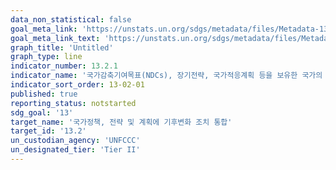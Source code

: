 ```yaml
---
data_non_statistical: false
goal_meta_link: 'https://unstats.un.org/sdgs/metadata/files/Metadata-13-02-01.pdf'
goal_meta_link_text: 'https://unstats.un.org/sdgs/metadata/files/Metadata-13-02-01.pdf'
graph_title: 'Untitled'
graph_type: line
indicator_number: 13.2.1
indicator_name: '국가감축기여목표(NDCs), 장기전략, 국가적응계획 등을 보유한 국가의 수'
indicator_sort_order: 13-02-01
published: true
reporting_status: notstarted
sdg_goal: '13'
target_name: '국가정책, 전략 및 계획에 기후변화 조치 통합'
target_id: '13.2'
un_custodian_agency: 'UNFCCC'
un_designated_tier: 'Tier II'
---
```

